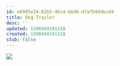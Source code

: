 ```yaml
---
id: e0905e34-02b5-46c4-b6d6-d7a7b9d4bcd4
title: Dog Trailer
desc: ''
updated: 1596949191318
created: 1596949191318
stub: false
---
```

![](/assets/images/comics/Paper.Comics.2.png)
